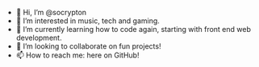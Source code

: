 - 👋 Hi, I’m @socrypton
- 👀 I’m interested in music, tech and gaming.
- 🌱 I’m currently learning how to code again, starting with front end web development.
- 💞️ I’m looking to collaborate on fun projects!
- 📫 How to reach me: here on GitHub!

<!---
socrypton/socrypton is a ✨ special ✨ repository because its `README.md` (this file) appears on your GitHub profile.
You can click the Preview link to take a look at your changes.
--->
